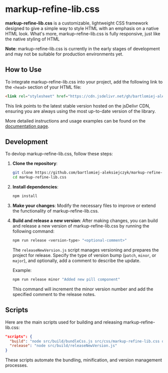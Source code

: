 # markup-refine-lib.css

**markup-refine-lib.css** is a customizable, lightweight CSS framework designed to give a simple way to style HTML with an emphasis on a native HTML look. What's more, markup-refine-lib.css is fully responsive, just like the native styling of HTML

**Note**: markup-refine-lib.css is currently in the early stages of development and may not be suitable for production environments yet.

## How to Use

To integrate markup-refine-lib.css into your project, add the following link to the `<head>` section of your HTML file:

```html
<link rel="stylesheet" href="https://cdn.jsdelivr.net/gh/bartlomiej-aleksiejczyk/markup-refine-lib.css@0.9.5/dist/markup-refine-lib.min.css" />
```

This link points to the latest stable version hosted on the jsDelivr CDN, ensuring you are always using the most up-to-date version of the library.

More detailed instructions and usage examples can be found on the [documentation page](https://bartlomiej-aleksiejczyk.github.io/markup-refine-lib.css/).

## Development

To devlop markup-refine-lib.css, follow these steps:

1. **Clone the repository**:

   ```bash
   git clone https://github.com/bartlomiej-aleksiejczyk/markup-refine-lib.css.git
   cd markup-refine-lib.css
   ```

2. **Install dependencies**:

   ```bash
   npm install
   ```

3. **Make your changes**: Modify the necessary files to improve or extend the functionality of markup-refine-lib.css.

4. **Build and release a new version**: After making changes, you can build and release a new version of markup-refine-lib.css by running the following command:

   ```bash
   npm run release <version-type> "<optional-comment>"
   ```

   The `releaseNewVersion.js` script manages versioning and prepares the project for release. Specify the type of version bump (`patch`, `minor`, or `major`), and optionally, add a comment to describe the update.

   Example:

   ```bash
   npm run release minor "Added new pill component"
   ```

   This command will increment the minor version number and add the specified comment to the release notes.

## Scripts

Here are the main scripts used for building and releasing markup-refine-lib.css:

```json
"scripts": {
  "build": "node src/build/bundleCss.js src/css/markup-refine-lib.css dist/markup-refine-lib.min.css true",
  "release": "node src/build/releaseNewVersion.js"
}
```

These scripts automate the bundling, minification, and version management processes.
